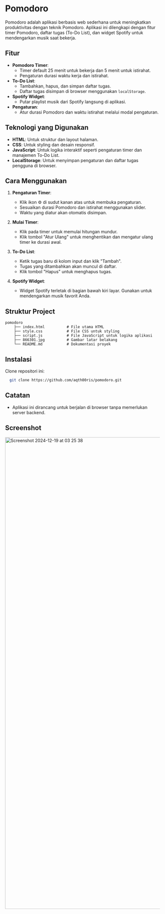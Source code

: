 # Pomodoro 

Pomodoro  adalah aplikasi berbasis web sederhana untuk meningkatkan produktivitas dengan teknik Pomodoro. Aplikasi ini dilengkapi dengan fitur timer Pomodoro, daftar tugas (To-Do List), dan widget Spotify untuk mendengarkan musik saat bekerja.

## Fitur
- **Pomodoro Timer**: 
  - Timer default 25 menit untuk bekerja dan 5 menit untuk istirahat.
  - Pengaturan durasi waktu kerja dan istirahat.
- **To-Do List**: 
  - Tambahkan, hapus, dan simpan daftar tugas.
  - Daftar tugas disimpan di browser menggunakan `localStorage`.
- **Spotify Widget**:
  - Putar playlist musik dari Spotify langsung di aplikasi.
- **Pengaturan**:
  - Atur durasi Pomodoro dan waktu istirahat melalui modal pengaturan.

## Teknologi yang Digunakan
- **HTML**: Untuk struktur dan layout halaman.
- **CSS**: Untuk styling dan desain responsif.
- **JavaScript**: Untuk logika interaktif seperti pengaturan timer dan manajemen To-Do List.
- **LocalStorage**: Untuk menyimpan pengaturan dan daftar tugas pengguna di browser.

## Cara Menggunakan
1. **Pengaturan Timer**:
   - Klik ikon ⚙️ di sudut kanan atas untuk membuka pengaturan.
   - Sesuaikan durasi Pomodoro dan istirahat menggunakan slider.
   - Waktu yang diatur akan otomatis disimpan.

2. **Mulai Timer**:
   - Klik pada timer untuk memulai hitungan mundur.
   - Klik tombol "Atur Ulang" untuk menghentikan dan mengatur ulang timer ke durasi awal.

3. **To-Do List**:
   - Ketik tugas baru di kolom input dan klik "Tambah".
   - Tugas yang ditambahkan akan muncul di daftar.
   - Klik tombol "Hapus" untuk menghapus tugas.

4. **Spotify Widget**:
   - Widget Spotify terletak di bagian bawah kiri layar. Gunakan untuk mendengarkan musik favorit Anda.

## Struktur Project 
```
pomodoro
    ├── index.html          # File utama HTML
    ├── style.css           # File CSS untuk styling
    ├── script.js           # File JavaScript untuk logika aplikasi
    ├── 866301.jpg          # Gambar latar belakang
    └── README.md           # Dokumentasi proyek
```
## Instalasi
Clone repositori ini:
```bash
  git clone https://github.com/aqth00ris/pomodoro.git
```
## Catatan 
 - Aplikasi ini dirancang untuk berjalan di browser tanpa memerlukan server backend.

## Screenshot
<img width="1536" alt="Screenshot 2024-12-19 at 03 25 38" src="https://github.com/user-attachments/assets/64e8970f-39e2-4cbc-9e35-10b07ab52981" />
